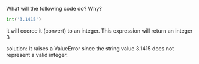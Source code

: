 What will the following code do? Why?

```python
int('3.1415')
```

it will coerce it (convert) to an integer. This expression will return an integer 3

solution:
It raises a ValueError since the string value 3.1415 does not represent a valid integer.

